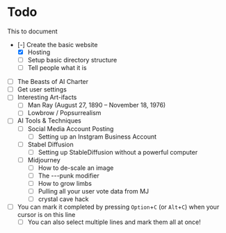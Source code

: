 # Todo

This to document

- [-] Create the basic website
  - [x] Hosting
  - [ ] Setup basic directory structure
  - [ ] Tell people what it is 
- [ ] The Beasts of AI Charter
- [ ] Get user settings
- [ ] Interesting Art-ifacts
  - [ ] Man Ray (August 27, 1890 – November 18, 1976)
  - [ ] Lowbrow / Popsurrealism
- [ ] AI Tools & Techniques 
  - [ ] Social Media Account Posting
    - [ ] Setting up an Instgram Business Account
  - [ ] Stabel Diffusion
    - [ ] Setting up StableDiffusion without a powerful computer
  - [ ] Midjourney 
    - [ ] How to de-scale an image
    - [ ] The ---punk modifier
    - [ ] How to grow limbs
    - [ ] Pulling all your user vote data from MJ
    - [ ] crystal cave hack
- [ ] You can mark it completed by pressing `Option`+`C` (or `Alt`+`C`) when your cursor is on this line
  - [ ] You can also select multiple lines and mark them all at once!
